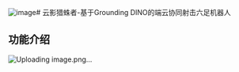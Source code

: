 ![image](https://github.com/user-attachments/assets/8b41e2f9-01ab-4583-a4a4-10756008a795)# 云影猎蛛者-基于Grounding DINO的端云协同射击六足机器人
## 功能介绍
![Uploading image.png…]()
